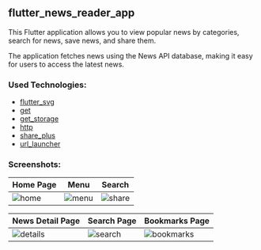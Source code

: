 ## flutter_news_reader_app

This Flutter application allows you to view popular news by categories, search for news, save news, and share them.

The application fetches news using the News API database, making it easy for users to access the latest news.

### Used Technologies:
- [flutter_svg](https://pub.dev/packages/flutter_svg)
- [get](https://pub.dev/packages/get)
- [get_storage](https://pub.dev/packages/get_storage)
- [http](https://pub.dev/packages/http)
- [share_plus](https://pub.dev/packages/share_plus)
- [url_launcher](https://pub.dev/packages/url_launcher)

### Screenshots:
| Home Page | Menu | Search |
|-----------------------|-----------------------|-----------------------|
| ![home](https://github.com/burakeraslan/flutter_news_reader_app/assets/110386342/6df7da55-70e1-4287-ad5f-60d3eea57113) | ![menu](https://github.com/burakeraslan/flutter_news_reader_app/assets/110386342/10236ee2-347d-415d-a6c6-5039b3339ca2) | ![share](https://github.com/burakeraslan/flutter_news_reader_app/assets/110386342/f2e4fecb-3604-4086-9858-fb1813e34dd8) |

| News Detail Page | Search Page | Bookmarks Page |
|-----------------------|-----------------------|-----------------------|
| ![details](https://github.com/burakeraslan/flutter_news_reader_app/assets/110386342/51be01b2-3e0a-48ad-96bc-7fb9a5fda5a6) | ![search](https://github.com/burakeraslan/flutter_news_reader_app/assets/110386342/83133eaa-85a6-45f5-8533-98c94a671d85) | ![bookmarks](https://github.com/burakeraslan/flutter_news_reader_app/assets/110386342/15673982-7034-4632-ac67-2fab15750aad) |
